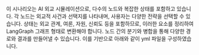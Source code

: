 이 시나리오는 AI 외교 시뮬레이션으로, 다수의 노드와 복잡한 상태를 포함하고 있습니다. 각 노드는 외교적 사건과 선택지를 나타내며, 사용자는 다양한 전략을 선택할 수 있습니다. 상태는 외교 관계, 여론, 자원, 신뢰도 등을 포함하므로, 이러한 요소를 정리하여 LangGraph 그래프 형태로 변환해야 합니다. 노드 간의 분기와 병합을 통해 다양한 경로와 결과를 만들어낼 수 있습니다. 이를 기반으로 아래와 같이 yml 파일을 구성하였습니다.